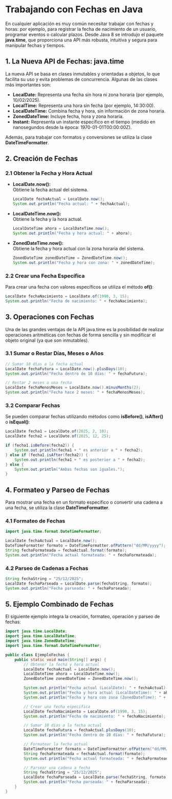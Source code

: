 # Trabajando con Fechas en Java

En cualquier aplicación es muy común necesitar trabajar con fechas y horas: por ejemplo, para registrar la fecha de nacimiento de un usuario, programar eventos o calcular plazos. Desde Java 8 se introdujo el paquete **java.time**, que proporciona una API más robusta, intuitiva y segura para manipular fechas y tiempos.

## 1. La Nueva API de Fechas: java.time

La nueva API se basa en clases inmutables y orientadas a objetos, lo que facilita su uso y evita problemas de concurrencia. Algunas de las clases más importantes son:

- **LocalDate:** Representa una fecha sin hora ni zona horaria (por ejemplo, 10/02/2025).  
- **LocalTime:** Representa una hora sin fecha (por ejemplo, 14:30:00).  
- **LocalDateTime:** Combina fecha y hora, sin información de zona horaria.  
- **ZonedDateTime:** Incluye fecha, hora y zona horaria.  
- **Instant:** Representa un instante específico en el tiempo (medido en nanosegundos desde la época: 1970-01-01T00:00:00Z).

Además, para trabajar con formatos y conversiones se utiliza la clase **DateTimeFormatter**.



## 2. Creación de Fechas

### 2.1 Obtener la Fecha y Hora Actual

- **LocalDate.now():**  
  Obtiene la fecha actual del sistema.

  ```java
  LocalDate fechaActual = LocalDate.now();
  System.out.println("Fecha actual: " + fechaActual);
  ```

- **LocalDateTime.now():**  
  Obtiene la fecha y la hora actual.

  ```java
  LocalDateTime ahora = LocalDateTime.now();
  System.out.println("Fecha y hora actual: " + ahora);
  ```

- **ZonedDateTime.now():**  
  Obtiene la fecha y hora actual con la zona horaria del sistema.

  ```java
  ZonedDateTime zonedDateTime = ZonedDateTime.now();
  System.out.println("Fecha y hora con zona: " + zonedDateTime);
  ```

### 2.2 Crear una Fecha Específica

Para crear una fecha con valores específicos se utiliza el método **of()**:

```java
LocalDate fechaNacimiento = LocalDate.of(1990, 3, 15);
System.out.println("Fecha de nacimiento: " + fechaNacimiento);
```



## 3. Operaciones con Fechas

Una de las grandes ventajas de la API java.time es la posibilidad de realizar operaciones aritméticas con fechas de forma sencilla y sin modificar el objeto original (ya que son inmutables).

### 3.1 Sumar o Restar Días, Meses o Años

```java
// Sumar 10 días a la fecha actual
LocalDate fechaFutura = LocalDate.now().plusDays(10);
System.out.println("Fecha dentro de 10 días: " + fechaFutura);

// Restar 2 meses a una fecha
LocalDate fechaMenosMeses = LocalDate.now().minusMonths(2);
System.out.println("Fecha hace 2 meses: " + fechaMenosMeses);
```

### 3.2 Comparar Fechas

Se pueden comparar fechas utilizando métodos como **isBefore()**, **isAfter()** o **isEqual()**:

```java
LocalDate fecha1 = LocalDate.of(2025, 2, 10);
LocalDate fecha2 = LocalDate.of(2025, 12, 25);

if (fecha1.isBefore(fecha2)) {
    System.out.println(fecha1 + " es anterior a " + fecha2);
} else if (fecha1.isAfter(fecha2)) {
    System.out.println(fecha1 + " es posterior a " + fecha2);
} else {
    System.out.println("Ambas fechas son iguales.");
}
```



## 4. Formateo y Parseo de Fechas

Para mostrar una fecha en un formato específico o convertir una cadena a una fecha, se utiliza la clase **DateTimeFormatter**.

### 4.1 Formateo de Fechas

```java
import java.time.format.DateTimeFormatter;

LocalDate fechaActual = LocalDate.now();
DateTimeFormatter formato = DateTimeFormatter.ofPattern("dd/MM/yyyy");
String fechaFormateada = fechaActual.format(formato);
System.out.println("Fecha actual formateada: " + fechaFormateada);
```

### 4.2 Parseo de Cadenas a Fechas

```java
String fechaString = "25/12/2025";
LocalDate fechaParseada = LocalDate.parse(fechaString, formato);
System.out.println("Fecha parseada: " + fechaParseada);
```



## 5. Ejemplo Combinado de Fechas

El siguiente ejemplo integra la creación, formateo, operación y parseo de fechas:

```java
import java.time.LocalDate;
import java.time.LocalDateTime;
import java.time.ZonedDateTime;
import java.time.format.DateTimeFormatter;

public class EjemploFechas {
    public static void main(String[] args) {
        // Obtener la fecha y hora actual
        LocalDate fechaActual = LocalDate.now();
        LocalDateTime ahora = LocalDateTime.now();
        ZonedDateTime zonedDateTime = ZonedDateTime.now();

        System.out.println("Fecha actual (LocalDate): " + fechaActual);
        System.out.println("Fecha y hora actual (LocalDateTime): " + ahora);
        System.out.println("Fecha y hora con zona (ZonedDateTime): " + zonedDateTime);

        // Crear una fecha específica
        LocalDate fechaNacimiento = LocalDate.of(1990, 3, 15);
        System.out.println("Fecha de nacimiento: " + fechaNacimiento);

        // Sumar 10 días a la fecha actual
        LocalDate fechaFutura = fechaActual.plusDays(10);
        System.out.println("Fecha dentro de 10 días: " + fechaFutura);

        // Formatear la fecha actual
        DateTimeFormatter formato = DateTimeFormatter.ofPattern("dd/MM/yyyy");
        String fechaFormateada = fechaActual.format(formato);
        System.out.println("Fecha actual formateada: " + fechaFormateada);

        // Parsear una cadena a fecha
        String fechaString = "25/12/2025";
        LocalDate fechaParseada = LocalDate.parse(fechaString, formato);
        System.out.println("Fecha parseada: " + fechaParseada);
    }
}
```
